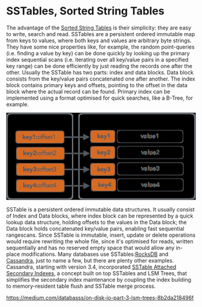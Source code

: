 # SSTables, Sorted String Tables

The advantage of the [Sorted String Tables](https://static.googleusercontent.com/media/research.google.com/en/archive/bigtable-osdi06.pdf) is their simplicity: they are easy to write, search and read. SSTables are a persistent ordered immutable map from keys to values, where both keys and values are arbitrary byte strings. They have some nice properties like, for example, the random point-queries (i.e. finding a value by key) can be done quickly by looking up the primary index sequential scans (i.e. iterating over all key/value pairs in a specified key range) can be done efficiently by just reading the records one after the other.
Usually the SSTable has two parts: index and data blocks. Data block consists from the key/value pairs concatenated one after another. The index block contains primary keys and offsets, pointing to the offset in the data block where the actual record can be found. Primary index can be implemented using a format optimised for quick searches, like a B-Tree, for example.

![image](../../media/SSTables-Sorted-String-Tables-image1.jpg)

SSTable is a persistent ordered immutable data structures. It usually consist of Index and Data blocks, where index block can be represented by a quick lookup data structure, holding offsets to the values in the Data block; the Data block holds concatenated key/value pairs, enabling fast sequential rangescans.
Since SSTable is immutable, insert, update or delete operations would require rewriting the whole file, since it's optimised for reads, written sequentially and has no reserved empty space that would allow any in-place modifications.
Many databases use SSTables:[RocksDB](https://github.com/facebook/rocksdb/wiki/Terminology) and [Cassandra](https://docs.datastax.com/en/cassandra/3.0/cassandra/dml/dmlManageOndisk.html), just to name a few, but there are plenty other examples. Cassandra, starting with version 3.4, incorporated [SSTable Attached Secondary Indexes](https://github.com/apache/cassandra/blob/trunk/doc/SASI), a concept built on top SSTables and LSM Trees, that simplifies the secondary index maintenance by coupling the index building to memory-resident table flush and SSTable merge process.

<https://medium.com/databasss/on-disk-io-part-3-lsm-trees-8b2da218496f>
